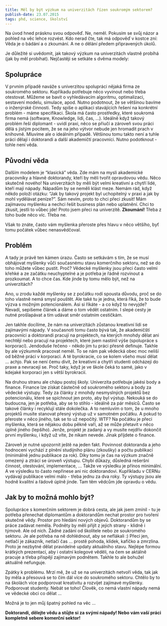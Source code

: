```yaml
---
title: Měl by být výzkum na univerzitách řízen soukromým sektorem?
publish-date: 23.07.2015
tags: phd, science, školství
---
```

Na úvod hned prásknu svou odpověď. Ne, neměl. Pokusím se svůj názor a pohled na věc lehce rozvést. Kdo nerad čte, tak má odpověď v kostce zní: Věda je o bádání a o zkoumání. A ne o dělání předem připravených úkolů.

Je důležité si uvědomit, jak takový výzkum na univerzitách vlastně probíhá (jak by měl probíhat). Nejčastěji se setkáte s dvěma modely:

## Spolupráce

V prvním případě naváže s univerzitou spolupráci nějaká firma ze soukromého sektoru. Kupříkadu potřebuje něco vyvinout nebo třeba otestovat. Můžeme se bavit o vyhledávacím algoritmu, optimalizaci, sestavení modelu, simulace, apod. Nutno podotnout, že se většinou bavíme o inženýrské činnosti. Tedy spíše o aplikaci stavájících řešení na konkrétní problém - máme specifikaci. Škola má často prostředky, které soukromá firma nemá (software, Knowledge, lidi, čas, ...). Ideálně když takový problém řeší diplomant - uvidí praxi, něco se přiučí a zároveň svou práci dělá s jistým pocitem, že se na jeho výtvor nebude jen hromadit prach v knihovně. Mluvíme ale o ideálním případě. Většinou tomu takto není a tuhle práci dělají i doktorandi a další akademičtí pracovníci. Nutno podotknout - tohle není věda.

## Původní věda

Dalším modelem je “klasická” věda. Zde mám na mysli akademické pracovníky a hlavně doktorandy, kteří by měli tvořit opravdovou vědu. Něco skutečně nového! Na univerzitách by měli být velmi kreativní a chytří lidé, kteří mají nápady. Nápadům by se neměli klást meze. Nemám rád, když někdo položí otázku: “Jak by takový projekt byl uchopitelný v praxi a jak by mohl vydělávat peníze?”. Sám nevím, proto to chci přeci zkusit! Mám zajímavou myšlenku a nechci řešit business plán nebo uplatnění. Chci to zkusit, jestli to vůbec jde! Proto jsem přeci na univerzitě. **Zkoumání!** Třeba z toho bude něco víc. Třeba ne.

Však to znáte, často vám myšlenka přeroste přes hlavu v něco většího, byť tomu počátek vůbec nenasvědčoval.

## Problém

A tady je právě ten kámen úrazu. Často se setkávám s tím, že se musí obhájovat myšlenky vůči současnému stavu komerčního sektoru, než se do toho můžete vůbec pustit. Proč? Vědecké myšlenky jsou přeci často velmi křehké a ze začátku neuchyptelné a je potřeba je řádně rozvinout a prozkoumat. A to chce čas. Kde jinde by tomu mělo být, než na univerzitách?

Ano, u zrodu každé myšlenky se z počátku rodí spousta důvodu, proč se do toho vlastně nemá smysl pouštět. Ale také tu je jedna, která říká, že to bude výzva s možným potencionálem. Asi si říkáte - a co když to nevyjde? Nevadí, sepíšeme článek a dáme o tom vědět ostatním. I slepé cesty je nutné prošlapávat a tím udávat směr ostatním cestičkám.

Jen takhle docílíme, že nám na univerzitách zůstanou kreativní lidi se zajímavými nápady. V současnoti tomu často bývá tak, že akademičští pracovníci a doktorandi pracují na projektech, na kterých mnohdy dělat ani nechtějí nebo pracují na projektech, které jsem nastínil výše (spolupráce s korporací). Jendoduše řečeno - někdo jim tu práci přesně definuje. Takhle by ale výzkumník pracovat neměl. To se nám pak vědecká obec moc neliší od běžné práci v korporaci. A té byrokracie, co se kolem všeho musí dělat … achjo. Pak se není čemu divit, že kreativní a chytří studenti odcházejí do praxe a nevracejí se. Proč taky, když je ve škole čeká to samé, jako v kdejaké korporaci jen s větší byrokracií.

Na druhou stranu ale chápu postoj školy. Univerzita potřebuje jakési body a finance. Finance lze získat částečně od soukromého sektoru a body za vědecké výstupy. Tedy za články z mnohdy nesmyslných projektů bez potencionálu, které se spíchnout jen proto, aby byl výstup. Nekouká se do budoucna, jen je potřeba, aby se to stihlo - ideálně za pár měsíců. Často se takové články i recyklují stále dokolečka. A to nemluvím o tom, že u mnoho projektů musíte stanovat přesný výstup už v samotném počátku. A pokud to přeroste v něco jiného, tak se to už nepočítý. WTF? Na počátku je přeci myšlenka, která se nějakou dobu pěkně vaří, až se může přetavit v něco úplně jiného (lepšího). Jenže, projekt je zadaný a vy musíte nejdřív dokončit první myšlenku, i když už víte, že nikam nevede. Jinak příjdete o finance.

Zároveň je nutné upozornit ještě na jeden fakt. Povinnost doktoranda a jeho hodnocení vychází z plnění studijního plánu (zkoušky) a počtu publikací (minimálně jednu publikace za rok). Díky tomu je čas na výzkum značně omezený a ztrácí se úroveň výstupu. Chybí důkazy, důsledná rešeršní činnost, otestování, implementace, … Takže ve výsledku je přínos minimální. A ve výsledku to často nepřinese ani nic doktorandovi. Kupříkladu v CERNu vydávají publikace velmi málo - třeba jednu za dva roky. Ty výstupy jsou ale hodně kvalitní a řádově úplně jinde. Tam těm vědcům jde opravdu o vědu.

## Jak by to možná mohlo být?

Spolupráce s komerčním sektorem je dobrá cesta, ale jak jsem zmínil - tu je potřeba přenechat diplomantům a doktorandům nechat prostor pro tvoření skutečné vědy. Prostor pro hledání nových objevů. Doktorandům by se práce zadávat neměla. Podněty by měli přijít z jejich strany - klidně i týmově. Ale od nich. Žádné zadání od školitele nebo ze soukromého sektoru. Je ale potřeba na ně dohlédnout, aby se neflákali :) Přeci jen, netlačí je zákazník, netlačí čas … prostě pohoda, klídek, kafíčko a zmrzlina. Proto je nezbytné dělat pravidelné updaty aktuálního stavu. Nejlépe formou krátkých prezentací, aby i ostatní kolegové věděli, na čem se aktálně pracuje a třeba přispějí zajímavým podnětem. Takhle to ale bohužel aktuálně nefunguje.

Zpátky k problému. Mrzí mě, že už se na univerzitách netvoří věda, tak jak by měla a přesouvá se to čím dál více do soukromého sektoru. Chtělo by to na školách více podporovat kreativitu a rozvíjet zajímavé myšlenky. Podporovat studenty. Nebát se toho! Člověk, co nemá vlastní nápady nemá ve vědecké obci co dělat …

Možná je to jen můj špatný pohled na věc …

**Doktorandi, dělejte vědu a stůjte si za svými nápady! Nebo vám vaší práci kompletně sebere komerční sektor!**
